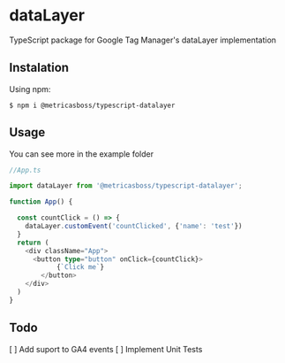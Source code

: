 # dataLayer
TypeScript package for Google Tag Manager's dataLayer implementation

## Instalation

Using npm:
```shell
$ npm i @metricasboss/typescript-datalayer
```

## Usage
You can see more in the example folder

```ts
//App.ts

import dataLayer from '@metricasboss/typescript-datalayer';

function App() {

  const countClick = () => {
    dataLayer.customEvent('countClicked', {'name': 'test'})
  }
  return (
    <div className="App">
      <button type="button" onClick={countClick}>
            {`Click me`}
        </button>
    </div>
  )
}

```


## Todo
[ ] Add suport to GA4 events
[ ] Implement Unit Tests
